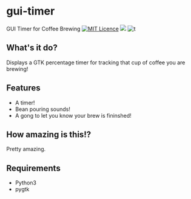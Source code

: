 # gui-timer
GUI Timer for Coffee Brewing
[![MIT Licence](https://badges.frapsoft.com/os/mit/mit.svg?v=103)](https://opensource.org/licenses/mit-license.php) [![](https://img.shields.io/badge/python-3.4+-blue.svg)](https://www.python.org/download/releases/3.4.0/) ![t](https://img.shields.io/badge/status-stable-green.svg) 

## What's it do?
Displays a GTK percentage timer for tracking that cup of coffee you are brewing!

## Features
* A timer!
* Bean pouring sounds!
* A gong to let you know your brew is fininshed!

## How amazing is this!?
Pretty amazing.

## Requirements
* Python3
* pygtk
